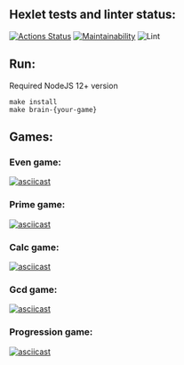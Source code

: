 ## Hexlet tests and linter status:

[![Actions Status](https://github.com/Igor3411/frontend-project-lvl1/workflows/hexlet-check/badge.svg)](https://github.com/Igor3411/frontend-project-lvl1/actions)
[![Maintainability](https://api.codeclimate.com/v1/badges/e5ea0c3b6ab65d186676/maintainability)](https://codeclimate.com/github/Igor3411/frontend-project-lvl1/maintainability)
![Lint](https://github.com/Igor3411/frontend-project-lvl1/actions/workflows/github-actions-check.yml/badge.svg)

## Run:

Required NodeJS 12+ version

```
make install
make brain-{your-game}
```

## Games:

### Even game:
[![asciicast](https://asciinema.org/a/456016.svg)](https://asciinema.org/a/456016)
### Prime game:
[![asciicast](https://asciinema.org/a/456020.svg)](https://asciinema.org/a/456020)
### Calc game:
[![asciicast](https://asciinema.org/a/456015.svg)](https://asciinema.org/a/456015)
### Gcd game:
[![asciicast](https://asciinema.org/a/456019.svg)](https://asciinema.org/a/456019)
### Progression game:
[![asciicast](https://asciinema.org/a/456017.svg)](https://asciinema.org/a/456017)
